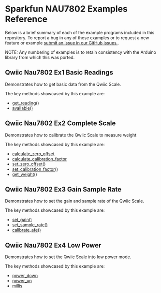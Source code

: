 # Sparkfun NAU7802 Examples Reference
Below is a brief summary of each of the example programs included in this repository. To report a bug in any of these examples or to request a new feature or example [submit an issue in our GitHub issues.](https://github.com/sparkfun/qwiic_nau7802_py/issues). 

NOTE: Any numbering of examples is to retain consistency with the Arduino library from which this was ported. 

## Qwiic Nau7802 Ex1 Basic Readings
Demonstrates how to get basic data from the Qwiic Scale.

The key methods showcased by this example are:
- [get_reading()]()
- [available()]()

## Qwiic Nau7802 Ex2 Complete Scale
Demonstrates how to calibrate the Qwiic Scale to measure weight

The key methods showcased by this example are:
- [calculate_zero_offset]()
- [calculate_calibration_factor]()
- [set_zero_offset()]()
- [set_calibration_factor()]()
- [get_weight()]()

## Qwiic Nau7802 Ex3 Gain Sample Rate
Demonstrates how to set the gain and sample rate of the Qwiic Scale.

The key methods showcased by this example are:
- [set_gain()]()
- [set_sample_rate()]()
- [calibrate_afe()]()

## Qwiic Nau7802 Ex4 Low Power
Demonstrates how to set the Qwiic Scale into low power mode.

The key methods showcased by this example are:
- [power_down]()
- [power_up]()
- [millis]()


